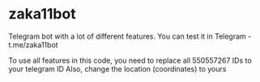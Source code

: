 # zaka11bot
Telegram bot with a lot of different features.
You can test it in Telegram - t.me/zaka11bot

To use all features in this code, you need to replace all 550557267 IDs to your telegram ID
Also, change the location (coordinates) to yours
